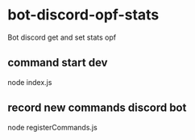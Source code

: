 # bot-discord-opf-stats
Bot discord get and set stats opf

## command start dev
node index.js

## record new commands discord bot
node registerCommands.js